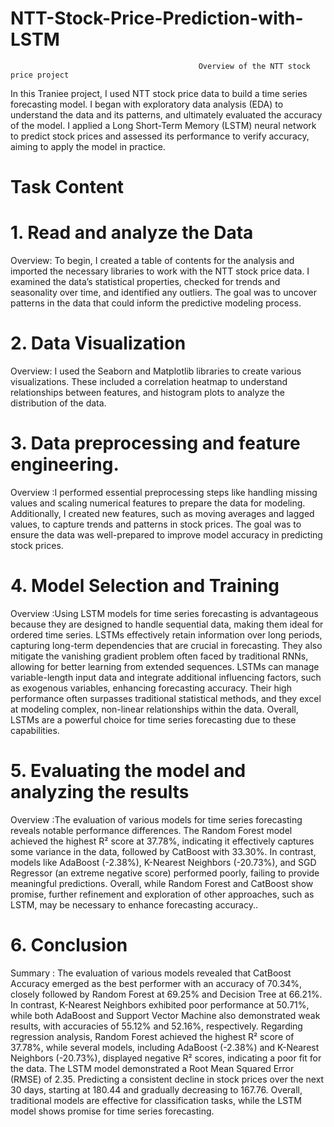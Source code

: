 # NTT-Stock-Price-Prediction-with-LSTM

                                              Overview of the NTT stock price project
In this Traniee project, I used NTT stock price data to build a time series forecasting model. I began with exploratory data analysis (EDA) to understand the data and its patterns, and ultimately evaluated the accuracy of the model. I applied a Long Short-Term Memory (LSTM) neural network to predict stock prices and assessed its performance to verify accuracy, aiming to apply the model in practice.
# Task Content
 # 1.	Read and analyze the Data
Overview: To begin, I created a table of contents for the analysis and imported the necessary libraries to work with the NTT stock price data. I examined the data’s statistical properties, checked for trends and seasonality over time, and identified any outliers. The goal was to uncover patterns in the data that could inform the predictive modeling process.
# 2.	Data Visualization
  Overview: I used the Seaborn and Matplotlib libraries to create various visualizations. These included a correlation heatmap to understand relationships between features, and histogram plots to analyze the distribution of the data.
# 3.	Data preprocessing and feature engineering.
Overview :I performed essential preprocessing steps like handling missing values and scaling numerical features to prepare the data for modeling. Additionally, I created new features, such as moving averages and lagged values, to capture trends and patterns in stock prices. The goal was to ensure the data was well-prepared to improve model accuracy in predicting stock prices.
# 4.	Model Selection and Training
Overview :Using LSTM models for time series forecasting is advantageous because they are designed to handle sequential data, making them ideal for ordered time series. LSTMs effectively retain information over long periods, capturing long-term dependencies that are crucial in forecasting. They also mitigate the vanishing gradient problem often faced by traditional RNNs, allowing for better learning from extended sequences. LSTMs can manage variable-length input data and integrate additional influencing factors, such as exogenous variables, enhancing forecasting accuracy. Their high performance often surpasses traditional statistical methods, and they excel at modeling complex, non-linear relationships within the data. Overall, LSTMs are a powerful choice for time series forecasting due to these capabilities.
# 5.	Evaluating the model and analyzing the results
Overview :The evaluation of various models for time series forecasting reveals notable performance differences. The Random Forest model achieved the highest R² score at 37.78%, indicating it effectively captures some variance in the data, followed by CatBoost with 33.30%. In contrast, models like AdaBoost (-2.38%), K-Nearest Neighbors (-20.73%), and SGD Regressor (an extreme negative score) performed poorly, failing to provide meaningful predictions. Overall, while Random Forest and CatBoost show promise, further refinement and exploration of other approaches, such as LSTM, may be necessary to enhance forecasting accuracy..
# 6. Conclusion
Summary : The evaluation of various models revealed that CatBoost Accuracy emerged as the best performer with an accuracy of 70.34%, closely followed by Random Forest at 69.25% and Decision Tree at 66.21%. In contrast, K-Nearest Neighbors exhibited poor performance at 50.71%, while both AdaBoost and Support Vector Machine also demonstrated weak results, with accuracies of 55.12% and 52.16%, respectively.
Regarding regression analysis, Random Forest achieved the highest R² score of 37.78%, while several models, including AdaBoost (-2.38%) and K-Nearest Neighbors (-20.73%), displayed negative R² scores, indicating a poor fit for the data.
The LSTM model demonstrated a Root Mean Squared Error (RMSE) of 2.35.
Predicting a consistent decline in stock prices over the next 30 days, starting at 180.44 and gradually decreasing to 167.76. Overall, traditional models are effective for classification tasks, while the LSTM model shows promise for time series forecasting.
